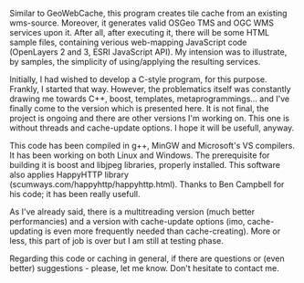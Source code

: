 Similar to GeoWebCache, this program creates tile cache from an existing wms-source. Moreover, it generates valid OSGeo TMS and OGC WMS services upon it. After all, after executing it, there will be some HTML sample files, containing verious web-mapping JavaScript code (OpenLayers 2 and 3, ESRI JavaScript API). My intension was to illustrate, by samples, the simplicity of using/applying the resulting services.

Initially, I had wished to develop a C-style program, for this purpose. Frankly, I started that way. However, the problematics itself was constantly drawing me towards C++, boost, templates, metaprogrammings... and I've finally come to the version which is presented here.  It is not final, the project is ongoing and there are other versions I'm working on. This one is without threads and cache-update options.  I hope it will be usefull, anyway.

This code has been compiled in g++, MinGW and Microsoft's VS compilers. It has been working on both Linux and Windows. The prerequisite for building it is boost and libjpeg libraries, properly installed. This software also applies HappyHTTP library (scumways.com/happyhttp/happyhttp.html). Thanks to Ben Campbell for his code; it has been really usefull.

As I've already said, there is a multitreading version (much better performancies) and a version with cache-update options (imo, cache-updating is even more frequently needed than cache-creating). More or less, this part of job is over but I am still at testing phase. 

Regarding this code or caching in general, if there are questions or (even better) suggestions - please, let me know. Don't hesitate to contact me.


